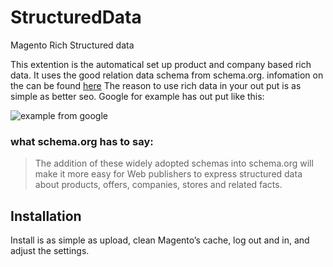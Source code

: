 StructuredData
==============

Magento Rich Structured data

This extention is the automatical set up product and company based rich data.  It uses the good relation data schema from schema.org.  infomation on the can be found [here](http://blog.schema.org/2012/11/good-relations-and-schemaorg.html)
The reason to use rich data in your out put is as simple as better seo.  Google for example has out put like this:

![example from google](https://www.google.com/help/hc/images/webmasters/webmasters_99170_rsreview_en.png)


### what schema.org has to say:
> The addition of these widely adopted schemas into schema.org
> will make it more easy for Web publishers to express structured
> data about products, offers, companies, stores and related facts.

## Installation
Install is as simple as upload, clean Magento’s cache, log out and in, and adjust the settings. 
